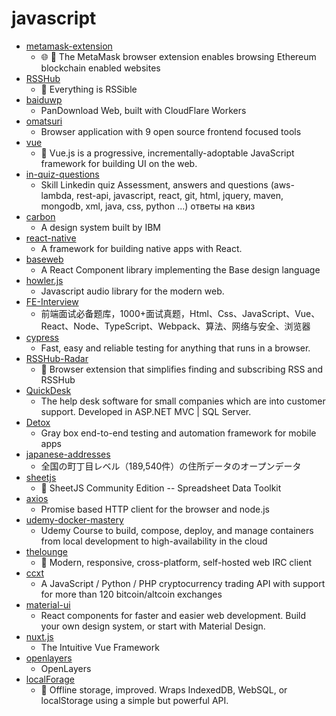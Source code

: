# javascript
- [metamask-extension](https://github.com/MetaMask/metamask-extension)
  - 🌐 🔌 The MetaMask browser extension enables browsing Ethereum blockchain enabled websites
- [RSSHub](https://github.com/DIYgod/RSSHub)
  - 🍰 Everything is RSSible
- [baiduwp](https://github.com/TkzcM/baiduwp)
  - PanDownload Web, built with CloudFlare Workers
- [omatsuri](https://github.com/rtivital/omatsuri)
  - Browser application with 9 open source frontend focused tools
- [vue](https://github.com/vuejs/vue)
  - 🖖 Vue.js is a progressive, incrementally-adoptable JavaScript framework for building UI on the web.
- [in-quiz-questions](https://github.com/Ebazhanov/in-quiz-questions)
  - Skill Linkedin quiz Assessment, answers and questions (aws-lambda, rest-api, javascript, react, git, html, jquery, maven, mongodb, xml, java, css, python ...) ответы на квиз
- [carbon](https://github.com/carbon-design-system/carbon)
  - A design system built by IBM
- [react-native](https://github.com/facebook/react-native)
  - A framework for building native apps with React.
- [baseweb](https://github.com/uber/baseweb)
  - A React Component library implementing the Base design language
- [howler.js](https://github.com/goldfire/howler.js)
  - Javascript audio library for the modern web.
- [FE-Interview](https://github.com/lgwebdream/FE-Interview)
  - 前端面试必备题库，1000+面试真题，Html、Css、JavaScript、Vue、React、Node、TypeScript、Webpack、算法、网络与安全、浏览器
- [cypress](https://github.com/cypress-io/cypress)
  - Fast, easy and reliable testing for anything that runs in a browser.
- [RSSHub-Radar](https://github.com/DIYgod/RSSHub-Radar)
  - 🍰 Browser extension that simplifies finding and subscribing RSS and RSSHub
- [QuickDesk](https://github.com/saineshwar/QuickDesk)
  - The help desk software for small companies which are into customer support. Developed in ASP.NET MVC | SQL Server.
- [Detox](https://github.com/wix/Detox)
  - Gray box end-to-end testing and automation framework for mobile apps
- [japanese-addresses](https://github.com/geolonia/japanese-addresses)
  - 全国の町丁目レベル（189,540件）の住所データのオープンデータ
- [sheetjs](https://github.com/SheetJS/sheetjs)
  - 📗 SheetJS Community Edition -- Spreadsheet Data Toolkit
- [axios](https://github.com/axios/axios)
  - Promise based HTTP client for the browser and node.js
- [udemy-docker-mastery](https://github.com/BretFisher/udemy-docker-mastery)
  - Udemy Course to build, compose, deploy, and manage containers from local development to high-availability in the cloud
- [thelounge](https://github.com/thelounge/thelounge)
  - 💬 Modern, responsive, cross-platform, self-hosted web IRC client
- [ccxt](https://github.com/ccxt/ccxt)
  - A JavaScript / Python / PHP cryptocurrency trading API with support for more than 120 bitcoin/altcoin exchanges
- [material-ui](https://github.com/mui-org/material-ui)
  - React components for faster and easier web development. Build your own design system, or start with Material Design.
- [nuxt.js](https://github.com/nuxt/nuxt.js)
  - The Intuitive Vue Framework
- [openlayers](https://github.com/openlayers/openlayers)
  - OpenLayers
- [localForage](https://github.com/localForage/localForage)
  - 💾 Offline storage, improved. Wraps IndexedDB, WebSQL, or localStorage using a simple but powerful API.
